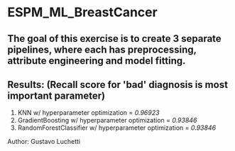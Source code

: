 # ESPM_ML_BreastCancer
## The goal of this exercise is to create 3 separate pipelines, where each has preprocessing, attribute engineering and model fitting.
## Results: (Recall score for 'bad' diagnosis is most important parameter)
1. KNN w/ hyperparameter optimization = *0.96923*
2. GradientBoosting w/ hyperparameter optimization = *0.93846*
3. RandomForestClassifier w/ hyperparameter optimization = *0.93846*

Author: Gustavo Luchetti
